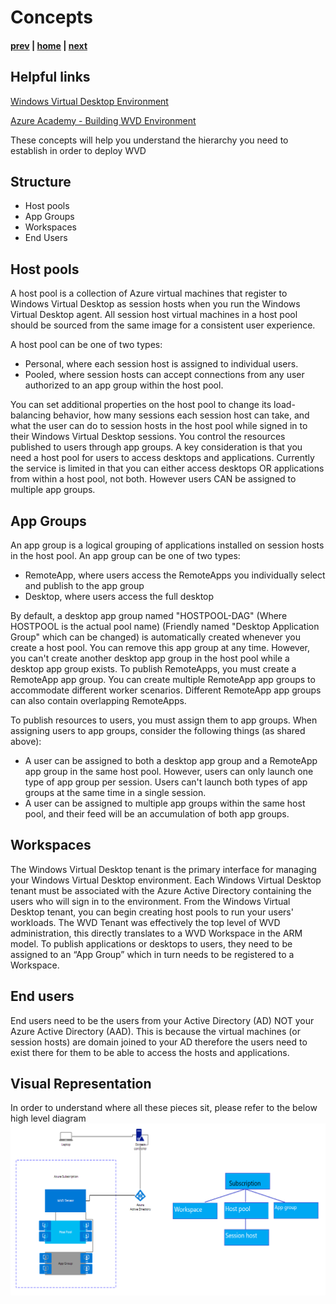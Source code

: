 # Concepts

#### [prev](./what.md) | [home](./welcome.md)  | [next](./requirements.md)

## Helpful links
[Windows Virtual Desktop Environment](https://docs.microsoft.com/en-us/azure/virtual-desktop/environment-setup)

[Azure Academy - Building WVD Environment](https://aka.ms/AzureAcademy-WVD)

These concepts will help you understand the hierarchy you need to establish in order to deploy WVD

## Structure
* Host pools
* App Groups
* Workspaces
* End Users


## Host pools
A host pool is a collection of Azure virtual machines that register to Windows Virtual Desktop as session hosts when you run the Windows Virtual Desktop agent. All session host virtual machines in a host pool should be sourced from the same image for a consistent user experience.

A host pool can be one of two types:

* Personal, where each session host is assigned to individual users.
* Pooled, where session hosts can accept connections from any user authorized to an app group within the host pool.

You can set additional properties on the host pool to change its load-balancing behavior, how many sessions each session host can take, and what the user can do to session hosts in the host pool while signed in to their Windows Virtual Desktop sessions. You control the resources published to users through app groups.
A key consideration is that you need a host pool for users to access desktops and applications. Currently the service is limited in that you can either access desktops OR applications from within a host pool, not both. However users CAN be assigned to multiple app groups.  

## App Groups
An app group is a logical grouping of applications installed on session hosts in the host pool. An app group can be one of two types:

* RemoteApp, where users access the RemoteApps you individually select and publish to the app group
* Desktop, where users access the full desktop

By default, a desktop app group named "HOSTPOOL-DAG" (Where HOSTPOOL is the actual pool name) (Friendly named "Desktop Application Group" which can be changed) is automatically created whenever you create a host pool. You can remove this app group at any time. However, you can't create another desktop app group in the host pool while a desktop app group exists. To publish RemoteApps, you must create a RemoteApp app group. You can create multiple RemoteApp app groups to accommodate different worker scenarios. Different RemoteApp app groups can also contain overlapping RemoteApps.

To publish resources to users, you must assign them to app groups. When assigning users to app groups, consider the following things (as shared above):

* A user can be assigned to both a desktop app group and a RemoteApp app group in the same host pool. However, users can only launch one type of app group per session. Users can't launch both types of app groups at the same time in a single session.
* A user can be assigned to multiple app groups within the same host pool, and their feed will be an accumulation of both app groups.

## Workspaces
The Windows Virtual Desktop tenant is the primary interface for managing your Windows Virtual Desktop environment. Each Windows Virtual Desktop tenant must be associated with the Azure Active Directory containing the users who will sign in to the environment. From the Windows Virtual Desktop tenant, you can begin creating host pools to run your users' workloads.
The WVD Tenant was effectively the top level of WVD administration, this directly translates to a WVD Workspace in the ARM model. To publish applications or desktops to users, they need to be assigned to an “App Group” which in turn needs to be registered to a Workspace.

## End users
End users need to be the users from your Active Directory (AD) NOT your Azure Active Directory (AAD). This is because the virtual machines (or session hosts) are domain joined to your AD therefore the users need to exist there for them to be able to access the hosts and applications.  


## Visual Representation
In order to understand where all these pieces sit, please refer to the below high level diagram
![Concept Diagram](/png/wvd-concepts-diag.png)
